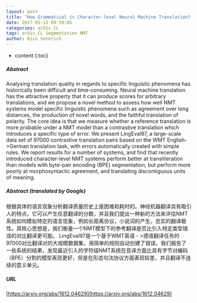 ```yaml
---
layout: post
title: "How Grammatical is Character-level Neural Machine Translation? Assessing MT Quality with Contrastive Translation Pairs"
date: 2017-02-13 09:59:05
categories: arXiv_CL
tags: arXiv_CL Segmentation NMT
author: Rico Sennrich
---
```


* content
{:toc}

##### Abstract
Analysing translation quality in regards to specific linguistic phenomena has historically been difficult and time-consuming. Neural machine translation has the attractive property that it can produce scores for arbitrary translations, and we propose a novel method to assess how well NMT systems model specific linguistic phenomena such as agreement over long distances, the production of novel words, and the faithful translation of polarity. The core idea is that we measure whether a reference translation is more probable under a NMT model than a contrastive translation which introduces a specific type of error. We present LingEval97, a large-scale data set of 97000 contrastive translation pairs based on the WMT English->German translation task, with errors automatically created with simple rules. We report results for a number of systems, and find that recently introduced character-level NMT systems perform better at transliteration than models with byte-pair encoding (BPE) segmentation, but perform more poorly at morphosyntactic agreement, and translating discontiguous units of meaning.

##### Abstract (translated by Google)
根据具体的语言现象分析翻译质量历史上是困难和耗时的。神经机器翻译具有吸引人的特点，它可以产生任意翻译的分数，并且我们提出一种新的方法来评估NMT系统如何模拟特定的语言现象，例如长距离协议，小说词的产生，忠实的翻译极性。其核心思想是，我们衡量一个NMT模型下的参考翻译是否比引入特定类型错误的对比翻译更可能。 LingEval97是一个基于WMT英语 - >德语翻译任务的97000对比翻译对的大规模数据集，用简单的规则自动创建了错误。我们报告了一些系统的结果，发现最近引入的字符级NMT系统在音译方面比具有字节对编码（BPE）分割的模型表现更好，但是在形态句法协议方面表现较差，并且翻译不连续的意义单元。

##### URL
[https://arxiv.org/abs/1612.04629](https://arxiv.org/abs/1612.04629)

